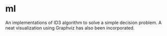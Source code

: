 # ml
An implementations of ID3 algorithm to solve a simple decision problem. A neat visualization using Graphviz has also been incorporated.
